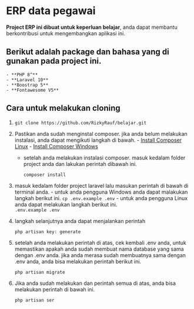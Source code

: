 # ERP data pegawai

**Project ERP ini dibuat untuk keperluan belajar**, anda dapat membantu berkontribusi untuk mengembangkan aplikasi ini.
 
## Berikut adalah package dan bahasa yang di gunakan pada project ini.
	- **PHP 8^**
	- **Laravel 10**
	- **Boostrap 5**
	- **Fontawesome V5**
## Cara untuk melakukan cloning
 
1.  ```
    git clone https://github.com/RizkyRauf/belajar.git
    ```

2. Pastikan anda sudah menginstal composer. jika anda belum melakukan instalasi, anda dapat mengikuti langkah di bawah.
    	- [Install Composer Linux](https://getcomposer.org/doc/00-intro.md#installation-linux-unix-macos)
    	- [Install Composer Windows](https://getcomposer.org/doc/00-intro.md#installation-windows)
      
	- setelah anda melakukan instalasi composer. masuk kedalam folder project anda dan lakukan perintah dibawah ini.
	    ```
	    composer install
	    ```
 
3. masuk kedalam folder project laravel lalu masukan perintah di bawah di terminal anda.
	    - untuk anda pengguna Windows anda dapat malakukan langkah berikut ini.
		```
    		cp .env.example .env
    		```
	    - untuk anda pengguna Linux anda dapat melakukan langkah berikut ini.     
		    ```
		    .env.example .env
		    ```

4. langkah selanjutnya anda dapat menjalankan perintah 
	
	```
	php artisan key: generate
	```

5. setelah anda melakukan perintah di atas, cek kembali .env anda, untuk memastikan apakah anda sudah membuat nama database yang sama dengan .env anda. jika anda merasa sudah membuatnya sama dengan .env anda, anda bisa melakukan perintah berikut ini.

	```
	php artisan migrate
	```
	
6. Jika anda sudah melakukan dan perintah semua di atas, anda bisa melakukan perintah di bawah ini.
	```
	php artisan ser
	```
